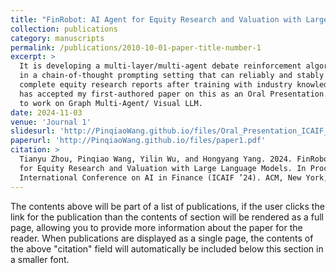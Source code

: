 ```yaml
---
title: "FinRobot: AI Agent for Equity Research and Valuation with Large Language Models"
collection: publications
category: manuscripts
permalink: /publications/2010-10-01-paper-title-number-1
excerpt: >
  It is developing a multi-layer/multi-agent debate reinforcement algorithm
  in a chain-of-thought prompting setting that can reliably and stably produce
  complete equity research reports after training with industry knowledge. ACM ICAIF''24
  has accepted my first-authored paper on this as an Oral Presentation. Our next step is
  to work on Graph Multi-Agent/ Visual LLM.
date: 2024-11-03
venue: 'Journal 1'
slidesurl: 'http://PinqiaoWang.github.io/files/Oral_Presentation_ICAIF_24.pdf'
paperurl: 'http://PinqiaoWang.github.io/files/paper1.pdf'
citation: >
  Tianyu Zhou, Pinqiao Wang, Yilin Wu, and Hongyang Yang. 2024. FinRobot: AI Agent
  for Equity Research and Valuation with Large Language Models. In Proceedings of ACM
  International Conference on AI in Finance (ICAIF ’24). ACM, New York, NY, USA.
---
```


The contents above will be part of a list of publications, if the user clicks the link for the publication than the contents of section will be rendered as a full page, allowing you to provide more information about the paper for the reader. When publications are displayed as a single page, the contents of the above "citation" field will automatically be included below this section in a smaller font.
